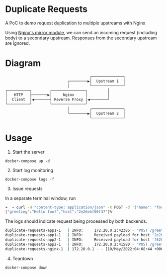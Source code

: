 # Duplicate Requests

A PoC to demo request duplication to multiple upstreams with Nginx.

Using [Nginx's mirror module](http://nginx.org/en/docs/http/ngx_http_mirror_module.html), we can send an incoming request (including body) to a secondary upstream. Responses from the secondary upstream are ignored.

# Diagram

```sh
                                      ┌──────────────┐
                            ┌────────▶│  Upstream 1  │
                            │         └──────────────┘
┌──────────┐        ┌───────────────┐         │
│   HTTP   ├───────▶│     Nginx     │         │
│  Client  │◀───────┤ Reverse Proxy │◀────────┘
└──────────┘        └───────────────┘
                            │         ┌──────────────┐
                            └────────▶│  Upstream 2  │
                                      └──────────────┘
```

# Usage

1. Start the server

`docker-compose up -d`

2. Start log monitoring

`docker-compose logs -f`

3. Issue requests

In a separate terminal window, run

```sh
➜  ~ curl -H "content-type: application/json" -X POST -d '{"name": "foo"}' http://localhost/greet
{"greeting":"Hello foo!","host":"2e26ebf00f37"}%
```

The logs should indicate request being processed by both backends.

```sh
duplicate-requests-app1-1   | INFO:     172.20.0.2:42386 - "POST /greet HTTP/1.0" 200 OK
duplicate-requests-app1-1   | INFO:     Received payload for host '2e26ebf00f37': {'name': 'foo'}
duplicate-requests-app2-1   | INFO:     Received payload for host 'f620b8b3f6ea': {'name': 'foo'}
duplicate-requests-app2-1   | INFO:     172.20.0.2:41580 - "POST /greet HTTP/1.0" 200 OK
duplicate-requests-nginx-1  | 172.20.0.1 - - [10/May/2022:04:08:44 +0000] "POST /greet HTTP/1.1" 200 47 "-" "curl/7.79.1" "-"
```

4. Teardown

`docker-compose down`
